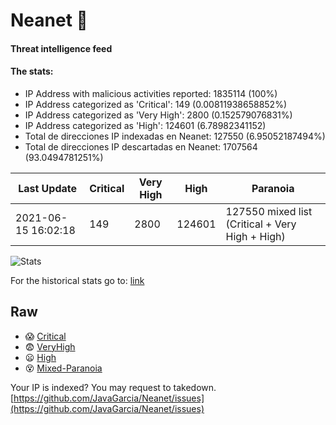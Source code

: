 # Neanet :hocho:
#### Threat intelligence feed
#### The stats:

- IP Address with malicious activities reported: 1835114 (100%)
- IP Address categorized as 'Critical':  149 (0.00811938658852%)
- IP Address categorized as 'Very High':  2800 (0.152579076831%)
- IP Address categorized as 'High':  124601 (6.78982341152)
- Total de direcciones IP indexadas en Neanet:  127550 (6.95052187494%)
- Total de direcciones IP descartadas en Neanet:  1707564 (93.0494781251%)

| Last Update | Critical | Very High | High | Paranoia |
| --- | --- | --- | --- | --- |
| 2021-06-15 16:02:18 | 149 | 2800 | 124601 | 127550 mixed list (Critical + Very High + High)|

![Stats](https://docs.google.com/spreadsheets/d/e/2PACX-1vSnaNMIXVabIpDJjufMlzH7poXnshF3mgd8Is1g9ytUEzVsP5my4Trn8f-xkoLLQ38xpL3HtmUexLo6/pubchart?oid=501124687&format=image)

For the historical stats go to: [link](/stats.csv)
## Raw
- :scream: [Critical](https://raw.githubusercontent.com/JavaGarcia/Neanet/master/blacklists/neanet_critical.txt)
- :fearful: [VeryHigh](https://raw.githubusercontent.com/JavaGarcia/Neanet/master/blacklists/neanet_veryHigh.txtt)
- :frowning: [High](https://raw.githubusercontent.com/JavaGarcia/Neanet/master/blacklists/neanet_high.txt)
- :dizzy_face: [Mixed-Paranoia](https://raw.githubusercontent.com/JavaGarcia/Neanet/master/blacklists/neanet_all.txt)


Your IP is indexed? You may request to takedown. [https://github.com/JavaGarcia/Neanet/issues](https://github.com/JavaGarcia/Neanet/issues)





























































































































































































































































































































































































































































































































































































































































































































































































































































































































































































































































































































































































































































































































































































































































































































































































































































































































































































































































































































































































































































































































































































































































































































































































































































































































































































































































































































































































































































































































































































































































































































































































































































































































































































































































































































































































































































































































































































































































































































































































































































































































































































































































































































































































































































































































































































































































































































































































































































































































































































































































































































































































































































































































































































































































































































































































































































































































































































































































































































































































































































































































































































































































































































































































































































































































































































































































































































































































































































































































































































































































































































































































































